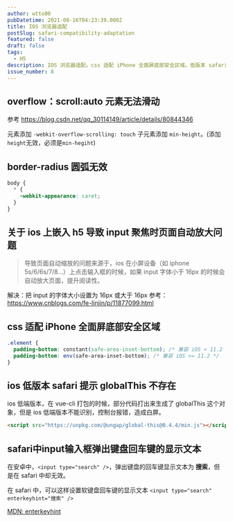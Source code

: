 ```yaml
---
author: wtto00
pubDatetime: 2021-08-16T04:23:39.000Z
title: IOS 浏览器适配
postSlug: safari-compatibility-adaptation
featured: false
draft: false
tags:
  - H5
description: IOS 浏览器适配。css 适配 iPhone 全面屏底部安全区域。低版本 safari 提示 globalThis 不存在。input 聚焦时页面自动放大。
issue_number: 8
---
```


## **overflow：scroll:auto 元素无法滑动**

参考 <https://blog.csdn.net/qq_30114149/article/details/80844346>

元素添加 `-webkit-overflow-scrolling: touch`
子元素添加 `min-height`。(添加`height`无效，必须是`min-hegiht`)

## **border-radius 圆弧无效**

```css
body {
  * {
    -webkit-appearance: caret;
  }
}
```

## **关于 ios 上嵌入 h5 导致 input 聚焦时页面自动放大问题**

> 导致页面自动缩放的问题来源于，ios 在小屏设备（如 iphone 5s/6/6s/7/8...）上点击输入框的时候，如果 input 字体小于 16px 的时候会自动放大页面，提升阅读性。

解决：把 input 的字体大小设置为 16px 或大于 16px
参考：<https://www.cnblogs.com/fe-linjin/p/11877099.html>

## css 适配 iPhone 全面屏底部安全区域

```css
.element {
  padding-bottom: constant(safe-area-inset-bottom); /* 兼容 iOS < 11.2 */
  padding-bottom: env(safe-area-inset-bottom); /* 兼容 iOS >= 11.2 */
}
```

## ios 低版本 safari 提示 globalThis 不存在

ios 低端版本，在 vue-cli 打包的时候，部分代码打出来生成了 globalThis 这个对象，但是 ios 低端版本不能识别，控制台报错，造成白屏。

```html
<script src="https://unpkg.com/@ungap/global-this@0.4.4/min.js"></script>
```

## safari中input输入框弹出键盘回车键的显示文本

在安卓中，`<input type="search" />`，弹出键盘的回车键显示文本为 **搜索**，但是在 safari 中却无效。

在 safari 中，可以这样设置软键盘回车键的显示文本 `<input type="search" enterkeyhint="搜索" />`

[MDN: enterkeyhint](https://developer.mozilla.org/en-US/docs/Web/HTML/Global_attributes/enterkeyhint)
